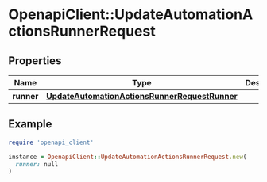 # OpenapiClient::UpdateAutomationActionsRunnerRequest

## Properties

| Name | Type | Description | Notes |
| ---- | ---- | ----------- | ----- |
| **runner** | [**UpdateAutomationActionsRunnerRequestRunner**](UpdateAutomationActionsRunnerRequestRunner.md) |  |  |

## Example

```ruby
require 'openapi_client'

instance = OpenapiClient::UpdateAutomationActionsRunnerRequest.new(
  runner: null
)
```


